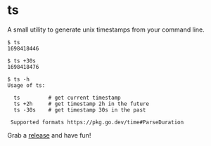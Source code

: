 # ts

A small utility to generate unix timestamps from your command line.

```cli
$ ts 
1698418446

$ ts +30s
1698418476

$ ts -h
Usage of ts:
 
  ts         # get current timestamp
  ts +2h     # get timestamp 2h in the future
  ts -30s    # get timestamp 30s in the past
 
 Supported formats https://pkg.go.dev/time#ParseDuration

```

Grab a [release](https://github.com/odino/ts/releases) and have fun!
